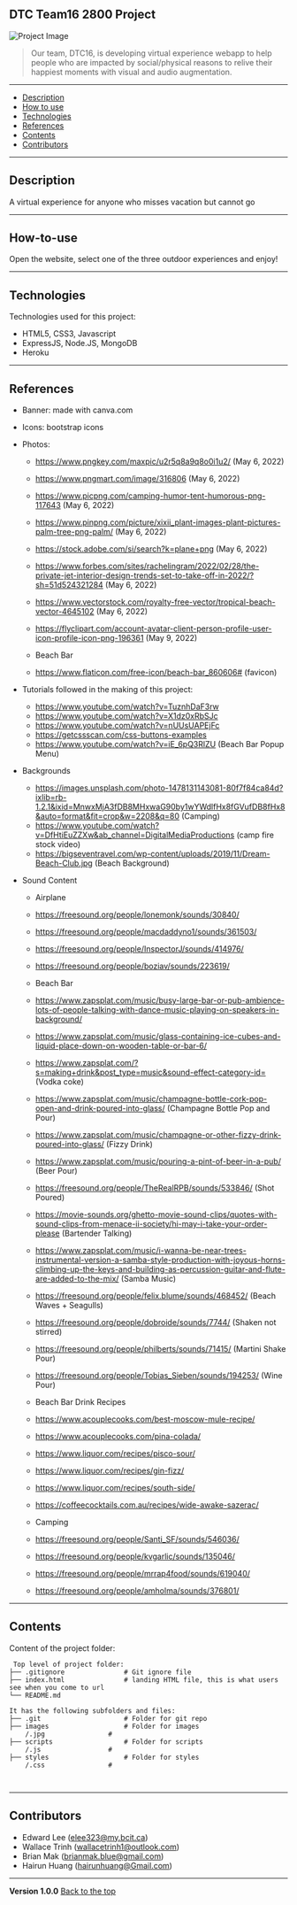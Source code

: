 ﻿## DTC Team16 2800 Project
![Project Image](./public/images/banner.png)

> Our team, DTC16, is developing virtual experience webapp to help people who are impacted by social/physical reasons to relive their happiest moments with visual and audio augmentation.
---


* [Description](#general-info)
* [How to use](#how-to-use)
* [Technologies](#technologies)
* [References](#references)
* [Contents](#contents)
* [Contributors](#contributors)
---


## Description
A virtual experience for anyone who misses vacation but cannot go

---

## How-to-use
Open the website, select one of the three outdoor experiences and enjoy!

---
## Technologies
Technologies used for this project:
* HTML5, CSS3, Javascript
* ExpressJS, Node.JS, MongoDB
* Heroku
---

## References
- Banner: made with canva.com
- Icons: bootstrap icons
- Photos: 
    - https://www.pngkey.com/maxpic/u2r5q8a9q8o0i1u2/ (May 6, 2022)
    - https://www.pngmart.com/image/316806 (May 6, 2022)
    - https://www.picpng.com/camping-humor-tent-humorous-png-117643 (May 6, 2022)
    - https://www.pinpng.com/picture/xixii_plant-images-plant-pictures-palm-tree-png-palm/ (May 6, 2022)
    - https://stock.adobe.com/si/search?k=plane+png (May 6, 2022)
    - https://www.forbes.com/sites/rachelingram/2022/02/28/the-private-jet-interior-design-trends-set-to-take-off-in-2022/?sh=51d524321284 (May 6, 2022)
    - https://www.vectorstock.com/royalty-free-vector/tropical-beach-vector-4645102 (May 6, 2022)
    - https://flyclipart.com/account-avatar-client-person-profile-user-icon-profile-icon-png-196361 (May 9, 2022)

    - Beach Bar
    - https://www.flaticon.com/free-icon/beach-bar_860606# (favicon)

- Tutorials followed in the making of this project: 
    - https://www.youtube.com/watch?v=TuznhDaF3rw
    - https://www.youtube.com/watch?v=X1dz0xRbSJc
    - https://www.youtube.com/watch?v=nUUsUAPEjFc
    - https://getcssscan.com/css-buttons-examples
    - https://www.youtube.com/watch?v=iE_6pQ3RlZU (Beach Bar Popup Menu)
- Backgrounds
    - https://images.unsplash.com/photo-1478131143081-80f7f84ca84d?ixlib=rb-1.2.1&ixid=MnwxMjA3fDB8MHxwaG90by1wYWdlfHx8fGVufDB8fHx8&auto=format&fit=crop&w=2208&q=80 (Camping)
    - https://www.youtube.com/watch?v=DfHtiEuZZXw&ab_channel=DigitalMediaProductions (camp fire stock video)
    - https://bigseventravel.com/wp-content/uploads/2019/11/Dream-Beach-Club.jpg (Beach Background)

- Sound Content
    - Airplane
    - https://freesound.org/people/lonemonk/sounds/30840/
    - https://freesound.org/people/macdaddyno1/sounds/361503/
    - https://freesound.org/people/InspectorJ/sounds/414976/
    - https://freesound.org/people/boziav/sounds/223619/
    
    - Beach Bar
    - https://www.zapsplat.com/music/busy-large-bar-or-pub-ambience-lots-of-people-talking-with-dance-music-playing-on-speakers-in-background/
    - https://www.zapsplat.com/music/glass-containing-ice-cubes-and-liquid-place-down-on-wooden-table-or-bar-6/
    - https://www.zapsplat.com/?s=making+drink&post_type=music&sound-effect-category-id= (Vodka coke)
    - https://www.zapsplat.com/music/champagne-bottle-cork-pop-open-and-drink-poured-into-glass/ (Champagne Bottle Pop and Pour)
    - https://www.zapsplat.com/music/champagne-or-other-fizzy-drink-poured-into-glass/ (Fizzy Drink)
    - https://www.zapsplat.com/music/pouring-a-pint-of-beer-in-a-pub/ (Beer Pour)
    - https://freesound.org/people/TheRealRPB/sounds/533846/ (Shot Poured)
    - https://movie-sounds.org/ghetto-movie-sound-clips/quotes-with-sound-clips-from-menace-ii-society/hi-may-i-take-your-order-please (Bartender Talking)
    - https://www.zapsplat.com/music/i-wanna-be-near-trees-instrumental-version-a-samba-style-production-with-joyous-horns-climbing-up-the-keys-and-building-as-percussion-guitar-and-flute-are-added-to-the-mix/ (Samba Music)
    - https://freesound.org/people/felix.blume/sounds/468452/ (Beach Waves + Seagulls)
    - https://freesound.org/people/dobroide/sounds/7744/ (Shaken not stirred)
    - https://freesound.org/people/philberts/sounds/71415/ (Martini Shake Pour)
    - https://freesound.org/people/Tobias_Sieben/sounds/194253/ (Wine Pour)

    - Beach Bar Drink Recipes
    - https://www.acouplecooks.com/best-moscow-mule-recipe/
    - https://www.acouplecooks.com/pina-colada/
    - https://www.liquor.com/recipes/pisco-sour/
    - https://www.liquor.com/recipes/gin-fizz/
    - https://www.liquor.com/recipes/south-side/
    - https://coffeecocktails.com.au/recipes/wide-awake-sazerac/

    - Camping
    - https://freesound.org/people/Santi_SF/sounds/546036/
    - https://freesound.org/people/kvgarlic/sounds/135046/
    - https://freesound.org/people/mrrap4food/sounds/619040/
    - https://freesound.org/people/amholma/sounds/376801/
---	
## Contents
Content of the project folder:

```
 Top level of project folder: 
├── .gitignore               # Git ignore file
├── index.html               # landing HTML file, this is what users see when you come to url
└── README.md

It has the following subfolders and files:
├── .git                     # Folder for git repo
├── images                   # Folder for images
    /.jpg                # 
├── scripts                  # Folder for scripts
    /.js                 # 
├── styles                   # Folder for styles
    /.css                # 



```
---
## Contributors
* Edward Lee (elee323@my.bcit.ca)
* Wallace Trinh (wallacetrinh1@outlook.com)
* Brian Mak (brianmak.blue@gmail.com)
* Hairun Huang (hairunhuang@Gmail.com)

---
**Version 1.0.0**
[Back to the top](#general-info)

